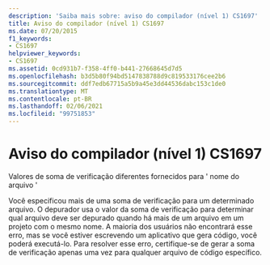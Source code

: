 ```yaml
---
description: 'Saiba mais sobre: aviso do compilador (nível 1) CS1697'
title: Aviso do compilador (nível 1) CS1697
ms.date: 07/20/2015
f1_keywords:
- CS1697
helpviewer_keywords:
- CS1697
ms.assetid: 0cd931b7-f358-4ff0-b441-27668645d7d5
ms.openlocfilehash: b3d5b80f94bd5147838788d9c819533176cee2b6
ms.sourcegitcommit: ddf7edb67715a5b9a45e3dd44536dabc153c1de0
ms.translationtype: MT
ms.contentlocale: pt-BR
ms.lasthandoff: 02/06/2021
ms.locfileid: "99751853"
---
```

# <a name="compiler-warning-level-1-cs1697"></a>Aviso do compilador (nível 1) CS1697

Valores de soma de verificação diferentes fornecidos para ' nome do arquivo '  
  
 Você especificou mais de uma soma de verificação para um determinado arquivo. O depurador usa o valor da soma de verificação para determinar qual arquivo deve ser depurado quando há mais de um arquivo em um projeto com o mesmo nome. A maioria dos usuários não encontrará esse erro, mas se você estiver escrevendo um aplicativo que gera código, você poderá executá-lo. Para resolver esse erro, certifique-se de gerar a soma de verificação apenas uma vez para qualquer arquivo de código específico.
